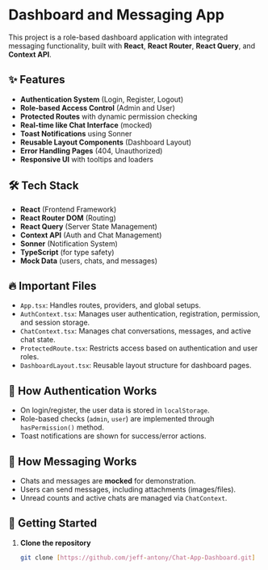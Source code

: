 # Dashboard and Messaging App

This project is a role-based dashboard application with integrated messaging functionality, built with **React**, **React Router**, **React Query**, and **Context API**.

## ✨ Features

- **Authentication System** (Login, Register, Logout)
- **Role-based Access Control** (Admin and User)
- **Protected Routes** with dynamic permission checking
- **Real-time like Chat Interface** (mocked)
- **Toast Notifications** using Sonner
- **Reusable Layout Components** (Dashboard Layout)
- **Error Handling Pages** (404, Unauthorized)
- **Responsive UI** with tooltips and loaders

## 🛠️ Tech Stack

- **React** (Frontend Framework)
- **React Router DOM** (Routing)
- **React Query** (Server State Management)
- **Context API** (Auth and Chat Management)
- **Sonner** (Notification System)
- **TypeScript** (for type safety)
- **Mock Data** (users, chats, and messages)

## 🔥 Important Files

- `App.tsx`: Handles routes, providers, and global setups.
- `AuthContext.tsx`: Manages user authentication, registration, permission, and session storage.
- `ChatContext.tsx`: Manages chat conversations, messages, and active chat state.
- `ProtectedRoute.tsx`: Restricts access based on authentication and user roles.
- `DashboardLayout.tsx`: Reusable layout structure for dashboard pages.

## 🧠 How Authentication Works

- On login/register, the user data is stored in `localStorage`.
- Role-based checks (`admin`, `user`) are implemented through `hasPermission()` method.
- Toast notifications are shown for success/error actions.

## 🎯 How Messaging Works

- Chats and messages are **mocked** for demonstration.
- Users can send messages, including attachments (images/files).
- Unread counts and active chats are managed via `ChatContext`.

## 🚀 Getting Started

1. **Clone the repository**
   ```bash
   git clone [https://github.com/jeff-antony/Chat-App-Dashboard.git]
   
